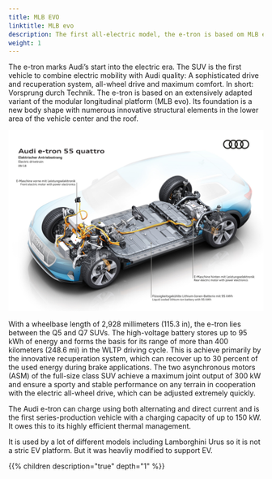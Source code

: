 ```yaml
---
title: MLB EVO
linktitle: MLB evo
description: The first all-electric model, the e-tron is based om MLB evo platform.
weight: 1
---
```


The e-tron marks Audi’s start into the electric era. The SUV is the first vehicle to combine
electric mobility with Audi quality: A sophisticated drive and recuperation system, all-wheel
drive and maximum comfort. In short: Vorsprung durch Technik. The e-tron is based on an
extensively adapted variant of the modular longitudinal platform (MLB evo). Its foundation is a
new body shape with numerous innovative structural elements in the lower area of the vehicle
center and the roof.

![Platforms](mlbevo1.jpg "Audi MLB evo platform")

With a wheelbase length of 2,928 millimeters (115.3 in), the e-tron lies between the Q5 and
Q7 SUVs. The high-voltage battery stores up to 95 kWh of energy and forms the basis for its
range of more than 400 kilometers (248.6 mi) in the WLTP driving cycle. This is achieve
primarily by the innovative recuperation system, which can recover up to 30 percent of the
used energy during brake applications. The two asynchronous motors (ASM) of the full-size
class SUV achieve a maximum joint output of 300 kW and ensure a sporty and stable
performance on any terrain in cooperation with the electric all-wheel drive, which can be
adjusted extremely quickly. 

The Audi e-tron can charge using both alternating and direct
current and is the first series-production vehicle with a charging capacity of up to 150 kW. It
owes this to its highly efficient thermal management.

It is used by a lot of different models including Lamborghini Urus so it is not a stric EV platform.
But it was heavliy modified to support EV.

{{% children description="true" depth="1" %}}
